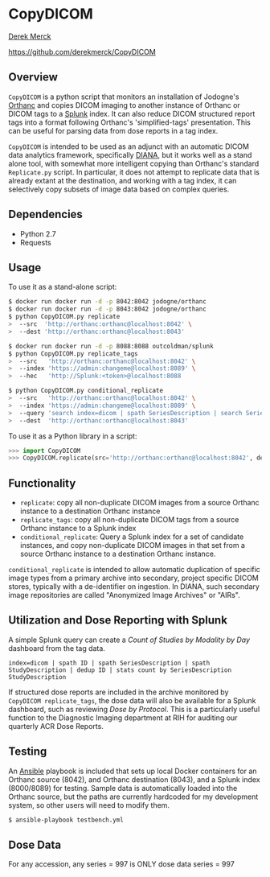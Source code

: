 # CopyDICOM

[Derek Merck](email:derek_merck@brown.edu)  

<https://github.com/derekmerck/CopyDICOM>


## Overview

`CopyDICOM` is a python script that monitors an installation of Jodogne's [Orthanc][] and copies DICOM imaging to another instance of Orthanc or DICOM tags to a [Splunk][] index.  It can also reduce DICOM structured report tags into a format following Orthanc's 'simplified-tags' presentation.  This can be useful for parsing data from dose reports in a tag index.

`CopyDICOM` is intended to be used as an adjunct with an automatic DICOM data analytics framework, specifically [DIANA][], but it works well as a stand alone tool, with somewhat more intelligent copying than Orthanc's standard `Replicate.py` script.  In particular, it does not attempt to replicate data that is already extant at the destination, and working with a tag index, it can selectively copy subsets of image data based on complex queries.
 
 [Orthanc]: https://orthanc.chu.ulg.ac.be
 [DICOM]: http://dicom.nema.org
 [Splunk]: https://www.splunk.com
 [DIANA]: https://github.com/derekmerck/miip


## Dependencies

- Python 2.7
- Requests


## Usage

To use it as a stand-alone script:

````bash
$ docker run docker run -d -p 8042:8042 jodogne/orthanc
$ docker run docker run -d -p 8043:8042 jodogne/orthanc
$ python CopyDICOM.py replicate 
>  --src  'http://orthanc:orthanc@localhost:8042' \
>  --dest 'http://orthanc:orthanc@localhost:8043'
````

````bash
$ docker run docker run -d -p 8088:8088 outcoldman/splunk
$ python CopyDICOM.py replicate_tags 
>  --src   'http://orthanc:orthanc@localhost:8042' \
>  --index 'https://admin:changeme@localhost:8089' \
>  --hec   'http://Splunk:<token>@localhost:8088
````

````bash
$ python CopyDICOM.py conditional_replicate 
>  --src   'http://orthanc:orthanc@localhost:8042' \
>  --index 'https://admin:changeme@localhost:8089' \
>  --query 'search index=dicom | spath SeriesDescription | search SeriesDescription="Dose Record" | spath ID | table ID' \ 
>  --dest  'http://orthanc:orthanc@localhost:8043'
````

To use it as a Python library in a script:

````python
>>> import CopyDICOM
>>> CopyDICOM.replicate(src='http://orthanc:orthanc@localhost:8042', dest='http://orthanc:orthanc@localhost:8043')
````


## Functionality

* `replicate`: copy all non-duplicate DICOM images from a source Orthanc instance to a destination Orthanc instance
* `replicate_tags`: copy all non-duplicate DICOM tags from a source Orthanc instance to a Splunk index
* `conditional_replicate`: Query a Splunk index for a set of candidate instances, and copy non-duplicate DICOM images in that set from a source Orthanc instance to a destination Orthanc instance.

`conditional_replicate` is intended to allow automatic duplication of specific image types from a primary archive into secondary, project specific DICOM stores, typically with a de-identifier on ingestion.  In DIANA, such secondary image repositories are called "Anonymized Image Archives" or "AIRs".


## Utilization and Dose Reporting with Splunk

A simple Splunk query can create a _Count of Studies by Modality by Day_ dashboard from the tag data.

```
index=dicom | spath ID | spath SeriesDescription | spath StudyDescription | dedup ID | stats count by SeriesDescription StudyDescription
```

If structured dose reports are included in the archive monitored by `CopyDICOM replicate_tags`, the dose data will also be available for a Splunk dashboard, such as reviewing _Dose by Protocol_.  This is a particularly useful function to the Diagnostic Imaging department at RIH for auditing our quarterly ACR Dose Reports.


## Testing

An [Ansible][] playbook is included that sets up local Docker containers for an Orthanc source (8042), and Orthanc destination (8043), and a Splunk index (8000/8089) for testing.  Sample data is automatically loaded into the Orthanc source, but the paths are currently hardcoded for my development system, so other users will need to modify them.

[Ansible]: https://github.com/ansible/ansible

````bash
$ ansible-playbook testbench.yml 
````

## Dose Data

For any accession, any series = 997 is ONLY dose data series = 997